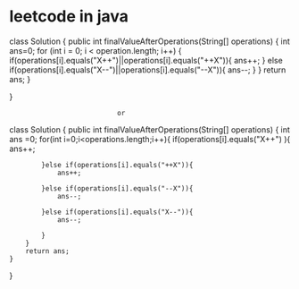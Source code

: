 # leetcode in java

class Solution {
    public int finalValueAfterOperations(String[] operations) {
   int ans=0;
        for (int i = 0; i < operation.length; i++) {
            if(operations[i].equals("X++")||operations[i].equals("++X")){
                ans++;
            }
            else if(operations[i].equals("X--")||operations[i].equals("--X")){
                ans--;
            }
        }
        return ans; 
    }


}

                               or
                               
class Solution {
    public int finalValueAfterOperations(String[] operations) {
        int ans =0;
        for(int i=0;i<operations.length;i++){
            if(operations[i].equals("X++") ){
                ans++;
                
            }else if(operations[i].equals("++X")){
                ans++; 
                
            }else if(operations[i].equals("--X")){
                ans--; 
               
            }else if(operations[i].equals("X--")){
                ans--; 
                
            }
        }
        return ans;
    }


}
